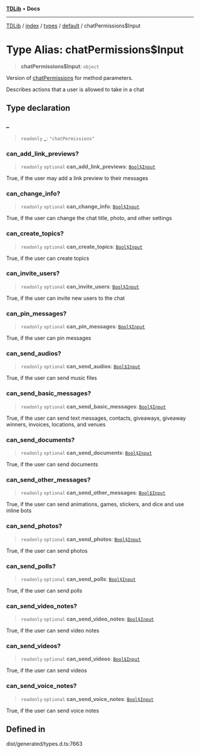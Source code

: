 [**TDLib**](../../../../../../README.md) • **Docs**

***

[TDLib](../../../../../../modules.md) / [index](../../../../../README.md) / [types](../../../README.md) / [default](../README.md) / chatPermissions$Input

# Type Alias: chatPermissions$Input

> **chatPermissions$Input**: `object`

Version of [chatPermissions](chatPermissions-1.md) for method parameters.

Describes actions that a user is allowed to take in a chat

## Type declaration

### \_

> `readonly` **\_**: `"chatPermissions"`

### can\_add\_link\_previews?

> `readonly` `optional` **can\_add\_link\_previews**: [`Bool$Input`](Bool$Input.md)

True, if the user may add a link preview to their messages

### can\_change\_info?

> `readonly` `optional` **can\_change\_info**: [`Bool$Input`](Bool$Input.md)

True, if the user can change the chat title, photo, and other settings

### can\_create\_topics?

> `readonly` `optional` **can\_create\_topics**: [`Bool$Input`](Bool$Input.md)

True, if the user can create topics

### can\_invite\_users?

> `readonly` `optional` **can\_invite\_users**: [`Bool$Input`](Bool$Input.md)

True, if the user can invite new users to the chat

### can\_pin\_messages?

> `readonly` `optional` **can\_pin\_messages**: [`Bool$Input`](Bool$Input.md)

True, if the user can pin messages

### can\_send\_audios?

> `readonly` `optional` **can\_send\_audios**: [`Bool$Input`](Bool$Input.md)

True, if the user can send music files

### can\_send\_basic\_messages?

> `readonly` `optional` **can\_send\_basic\_messages**: [`Bool$Input`](Bool$Input.md)

True, if the user can send text messages, contacts, giveaways, giveaway winners, invoices, locations, and venues

### can\_send\_documents?

> `readonly` `optional` **can\_send\_documents**: [`Bool$Input`](Bool$Input.md)

True, if the user can send documents

### can\_send\_other\_messages?

> `readonly` `optional` **can\_send\_other\_messages**: [`Bool$Input`](Bool$Input.md)

True, if the user can send animations, games, stickers, and dice and use inline bots

### can\_send\_photos?

> `readonly` `optional` **can\_send\_photos**: [`Bool$Input`](Bool$Input.md)

True, if the user can send photos

### can\_send\_polls?

> `readonly` `optional` **can\_send\_polls**: [`Bool$Input`](Bool$Input.md)

True, if the user can send polls

### can\_send\_video\_notes?

> `readonly` `optional` **can\_send\_video\_notes**: [`Bool$Input`](Bool$Input.md)

True, if the user can send video notes

### can\_send\_videos?

> `readonly` `optional` **can\_send\_videos**: [`Bool$Input`](Bool$Input.md)

True, if the user can send videos

### can\_send\_voice\_notes?

> `readonly` `optional` **can\_send\_voice\_notes**: [`Bool$Input`](Bool$Input.md)

True, if the user can send voice notes

## Defined in

dist/generated/types.d.ts:7663
